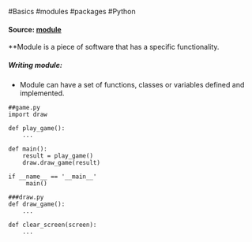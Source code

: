 #Basics #modules #packages #Python 

#### Source: [module](https://www.learnpython.org/en/Modules_and_Packages)

**Module is a piece of software that has a specific functionality.

##### Writing module:
* Module can have a set of functions, classes or variables defined and implemented.

```
##game.py
import draw

def play_game():
    ...

def main():
    result = play_game()
    draw.draw_game(result)

if __name__ == '__main__'
     main()
```


```
###draw.py
def draw_game():
    ...

def clear_screen(screen):
    ...
```


